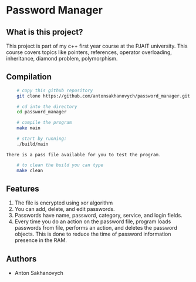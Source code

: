 # Password Manager
## What is this project?
This project is part of my c++ first year course at the PJAIT university.
This course covers topics like pointers, references, operator overloading, inheritance, diamond problem, polymorphism.

## Compilation
```bash
	# copy this github repository
	git clone https://github.com/antonsakhanovych/password_manager.git

	# cd into the directory
	cd password_manager

	# compile the program
	make main

	# start by running:
	./build/main
```
	
	There is a pass file available for you to test the program.

```bash
	# to clean the build you can type
	make clean
```
	
## Features

1. The file is encrypted using xor algorithm
2. You can add, delete, and edit passwords.
3. Passwords have name, password, category, service, and login fields.
4. Every time you do an action on the password file, program loads passwords from file, performs an action, and deletes the password objects. This is done to reduce the time of password information presence in the RAM.

## Authors
- Anton Sakhanovych
